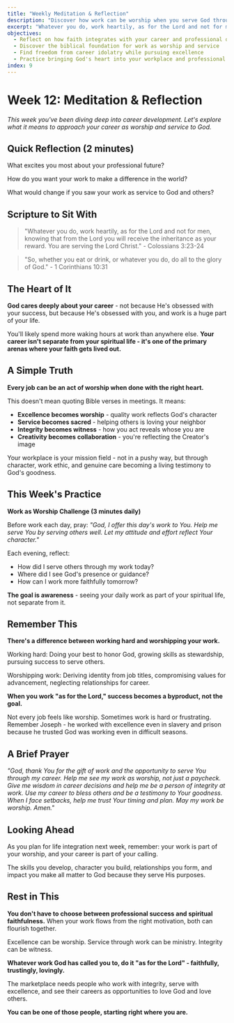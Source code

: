 ```yaml
---
title: "Weekly Meditation & Reflection"
description: "Discover how work can be worship when you serve God through excellence, integrity, and love in whatever calling He's placed on your life"
excerpt: "Whatever you do, work heartily, as for the Lord and not for men. Your career isn't separate from your faith—it's one of the primary ways you love God and serve others."
objectives:
  - Reflect on how faith integrates with your career and professional development
  - Discover the biblical foundation for work as worship and service
  - Find freedom from career idolatry while pursuing excellence
  - Practice bringing God's heart into your workplace and professional relationships
index: 9
---
```


# Week 12: Meditation & Reflection

_This week you've been diving deep into career development. Let's explore what
it means to approach your career as worship and service to God._

## Quick Reflection (2 minutes)

What excites you most about your professional future?

How do you want your work to make a difference in the world?

What would change if you saw your work as service to God and others?

## Scripture to Sit With

> "Whatever you do, work heartily, as for the Lord and not for men, knowing that
> from the Lord you will receive the inheritance as your reward. You are serving
> the Lord Christ." - Colossians 3:23-24

> "So, whether you eat or drink, or whatever you do, do all to the glory of
> God." - 1 Corinthians 10:31

## The Heart of It

**God cares deeply about your career** - not because He's obsessed with your
success, but because He's obsessed with you, and work is a huge part of your
life.

You'll likely spend more waking hours at work than anywhere else. **Your career
isn't separate from your spiritual life - it's one of the primary arenas where
your faith gets lived out.**

## A Simple Truth

**Every job can be an act of worship when done with the right heart.**

This doesn't mean quoting Bible verses in meetings. It means:

- **Excellence becomes worship** - quality work reflects God's character
- **Service becomes sacred** - helping others is loving your neighbor
- **Integrity becomes witness** - how you act reveals whose you are
- **Creativity becomes collaboration** - you're reflecting the Creator's image

Your workplace is your mission field - not in a pushy way, but through
character, work ethic, and genuine care becoming a living testimony to God's
goodness.

## This Week's Practice

**Work as Worship Challenge (3 minutes daily)**

Before work each day, pray: _"God, I offer this day's work to You. Help me serve
You by serving others well. Let my attitude and effort reflect Your character."_

Each evening, reflect:

- How did I serve others through my work today?
- Where did I see God's presence or guidance?
- How can I work more faithfully tomorrow?

**The goal is awareness** - seeing your daily work as part of your spiritual
life, not separate from it.

## Remember This

**There's a difference between working hard and worshipping your work.**

Working hard: Doing your best to honor God, growing skills as stewardship,
pursuing success to serve others.

Worshipping work: Deriving identity from job titles, compromising values for
advancement, neglecting relationships for career.

**When you work "as for the Lord," success becomes a byproduct, not the goal.**

Not every job feels like worship. Sometimes work is hard or frustrating.
Remember Joseph - he worked with excellence even in slavery and prison because
he trusted God was working even in difficult seasons.

## A Brief Prayer

_"God, thank You for the gift of work and the opportunity to serve You through
my career. Help me see my work as worship, not just a paycheck. Give me wisdom
in career decisions and help me be a person of integrity at work. Use my career
to bless others and be a testimony to Your goodness. When I face setbacks, help
me trust Your timing and plan. May my work be worship. Amen."_

## Looking Ahead

As you plan for life integration next week, remember: your work is part of your
worship, and your career is part of your calling.

The skills you develop, character you build, relationships you form, and impact
you make all matter to God because they serve His purposes.

## Rest in This

**You don't have to choose between professional success and spiritual
faithfulness.** When your work flows from the right motivation, both can
flourish together.

Excellence can be worship. Service through work can be ministry. Integrity can
be witness.

**Whatever work God has called you to, do it "as for the Lord" - faithfully,
trustingly, lovingly.**

The marketplace needs people who work with integrity, serve with excellence, and
see their careers as opportunities to love God and love others.

**You can be one of those people, starting right where you are.**
